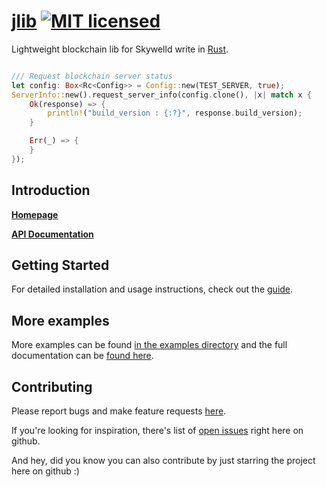 # [jlib](https://github.com/zTgx/lib) [![MIT licensed](https://img.shields.io/badge/license-MIT-blue.svg)](./LICENSE)

Lightweight blockchain lib for Skywelld write in [Rust](http://www.rust-lang.org).
```rust

/// Request blockchain server status
let config: Box<Rc<Config>> = Config::new(TEST_SERVER, true);
ServerInfo::new().request_server_info(config.clone(), |x| match x {
    Ok(response) => {
        println!("build_version : {:?}", response.build_version);
    }

    Err(_) => {
    }
});
```

Introduction
------------

**[Homepage](https://github.com/zTgx/lib/wiki)**

**[API Documentation](https://github.com/zTgx/lib/wiki/API-Documentation)**


Getting Started
---------------

For detailed installation and usage instructions, check out the [guide](https://github.com/zTgx/lib/wiki/Getting-Started).  


More examples
---------------
More examples can be found [in the examples directory](examples/) and the full documentation can be [found here](https://github.com/zTgx/lib/wiki).  


Contributing
------------

Please report bugs and make feature requests [here](https://github.com/zTgx/lib/issues).

If you're looking for inspiration, there's list of [open issues](https://github.com/zTgx/lib/issues?state=open) right here on github.

And hey, did you know you can also contribute by just starring the project here on github :)

